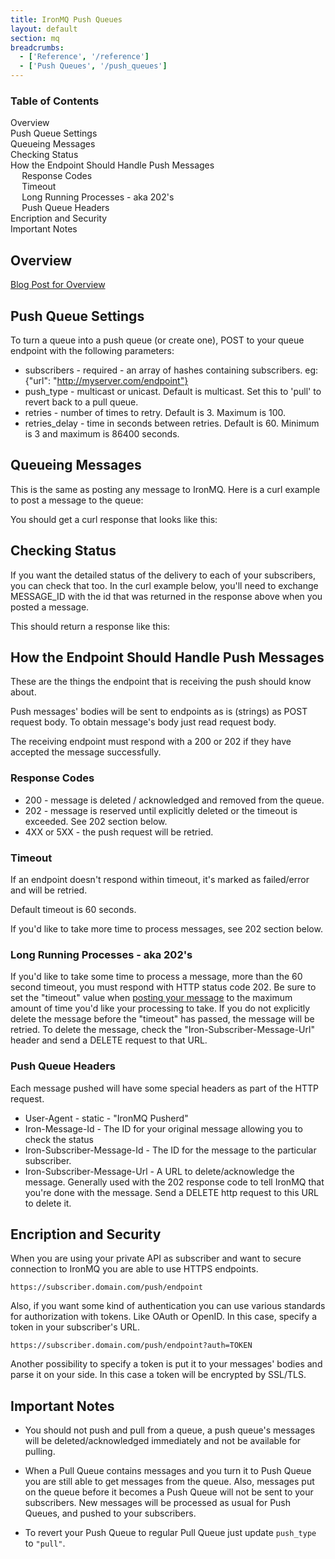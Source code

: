 ```yaml
---
title: IronMQ Push Queues
layout: default
section: mq
breadcrumbs:
  - ['Reference', '/reference']
  - ['Push Queues', '/push_queues']
---
```


<section id="toc">
  <h3>Table of Contents</h3>
  <ul>
    <li><a href="#overview">Overview</a></li>
    <li><a href="#push_queue_settings">Push Queue Settings</a></li>
    <li><a href="#queueing_messages">Queueing Messages</a></li>
    <li><a href="#checking_status">Checking Status</a></li>
    <li>
      <a href="#how_the_endpoint_should_handle_push_messages">How the Endpoint Should Handle Push Messages</a>
      <ul>
        <li><a href="#response_codes">Response Codes</a></li>
        <li><a href="#timeout">Timeout</a></li>
        <li><a href="#long_running_processes__aka_202s">Long Running Processes - aka 202's</a></li>
        <li><a href="#push_queue_headers">Push Queue Headers</a></li>
      </ul>
    </li>
    <li><a href="#encription_and_security">Encription and Security</a></li>
    <li><a href="#important_notes">Important Notes</a></li>
  </ul>  
</section>

## Overview

[Blog Post for Overview](http://blog.iron.io/2013/01/ironmq-push-queues-reliable-message.html)

## Push Queue Settings

To turn a queue into a push queue (or create one), POST to your queue endpoint with the following parameters:

- subscribers - required - an array of hashes containing subscribers. eg: {"url": "http://myserver.com/endpoint"}
- push_type - multicast or unicast. Default is multicast. Set this to 'pull' to revert back to a pull queue.
- retries - number of times to retry. Default is 3. Maximum is 100.
- retries_delay - time in seconds between retries. Default is 60. Minimum is 3 and maximum is 86400 seconds.

<div>
<script src="https://gist.github.com/4479844.js"> </script>
</div>

## Queueing Messages

This is the same as posting any message to IronMQ. Here is a curl example to post a message to the queue:

<div>
<script src="https://gist.github.com/4479849.js"> </script>
</div>

You should get a curl response that looks like this:

<div>
<script src="https://gist.github.com/4489435.js"> </script>
</div>

## Checking Status

If you want the detailed status of the delivery to each of your subscribers, you can check that too. In the curl example below, you'll need to exchange MESSAGE_ID with the id that was returned in the response above when you posted a message.

<div>
<script src="https://gist.github.com/4489392.js"> </script>
</div>

This should return a response like this:

<div>
<script src="https://gist.github.com/4489402.js"> </script>
</div>

## How the Endpoint Should Handle Push Messages

These are the things the endpoint that is receiving the push should know about.

Push messages' bodies will be sent to endpoints as is (strings) as POST request body.
To obtain message's body just read request body.

The receiving endpoint must respond with a 200 or 202 if they have accepted the message successfully.

### Response Codes

- 200 - message is deleted / acknowledged and removed from the queue.
- 202 - message is reserved until explicitly deleted or the timeout is exceeded. See 202 section below.
- 4XX or 5XX - the push request will be retried.

### Timeout

If an endpoint doesn't respond within timeout, it's marked as failed/error and will be retried.

Default timeout is 60 seconds.

If you'd like to take more time to process messages, see 202 section below.

### Long Running Processes - aka 202's

If you'd like to take some time to process a message, more than the 60 second timeout, you must respond with HTTP status code 202.
Be sure to set the "timeout" value when [posting your message](/mq/reference/api) to the maximum amount of time you'd like your processing to take.
If you do not explicitly delete the message before the "timeout" has passed, the message will be retried.
To delete the message, check the "Iron-Subscriber-Message-Url" header and send a DELETE request to that URL.

### Push Queue Headers

Each message pushed will have some special headers as part of the HTTP request.

- User-Agent - static - "IronMQ Pusherd"
- Iron-Message-Id - The ID for your original message allowing you to check the status
- Iron-Subscriber-Message-Id - The ID for the message to the particular subscriber.
- Iron-Subscriber-Message-Url - A URL to delete/acknowledge the message. Generally used with the 202 response code to tell
IronMQ that you're done with the message. Send a DELETE http request to this URL to delete it.

## Encription and Security

When you are using your private API as subscriber
and want to secure connection to IronMQ you are able to use HTTPS endpoints.

    https://subscriber.domain.com/push/endpoint

Also, if you want some kind of authentication you can use various standards for authorization with tokens.
Like OAuth or OpenID. In this case, specify a token in your subscriber's URL.

    https://subscriber.domain.com/push/endpoint?auth=TOKEN

Another possibility to specify a token is put it to your messages' bodies and parse it on your side.
In this case a token will be encrypted by SSL/TLS.

## Important Notes

- You should not push and pull from a queue, a push queue's messages will be deleted/acknowledged immediately and not be
available for pulling.

- When a Pull Queue contains messages and you turn it to Push Queue you are still able to get messages from the queue.
Also, messages put on the queue before it becomes a Push Queue will not be sent to your subscribers.
New messages will be processed as usual for Push Queues, and pushed to your subscribers.

- To revert your Push Queue to regular Pull Queue just update `push_type` to `"pull"`.

